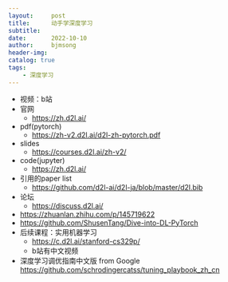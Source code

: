 ```yaml
---
layout:     post
title:      动手学深度学习
subtitle:   
date:       2022-10-10
author:     bjmsong
header-img: 
catalog: true
tags:
    - 深度学习
---
```

- 视频：b站
- 官网
    + https://zh.d2l.ai/
- pdf(pytorch)
    - https://zh-v2.d2l.ai/d2l-zh-pytorch.pdf
- slides
    + https://courses.d2l.ai/zh-v2/
- code(jupyter)
    + https://zh.d2l.ai/
- 引用的paper list
    + https://github.com/d2l-ai/d2l-ja/blob/master/d2l.bib
- 论坛
    + https://discuss.d2l.ai/
- https://zhuanlan.zhihu.com/p/145719622
- https://github.com/ShusenTang/Dive-into-DL-PyTorch
- 后续课程：实用机器学习
    - https://c.d2l.ai/stanford-cs329p/
    - b站有中文视频
- 深度学习调优指南中文版 from Google
https://github.com/schrodingercatss/tuning_playbook_zh_cn